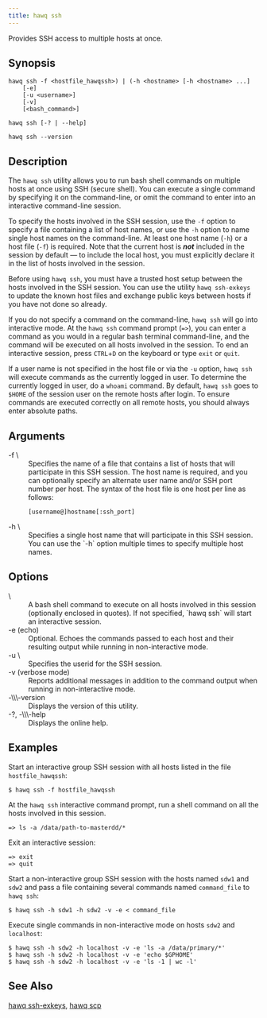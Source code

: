 ```yaml
---
title: hawq ssh
---
```


<!--
Licensed to the Apache Software Foundation (ASF) under one
or more contributor license agreements.  See the NOTICE file
distributed with this work for additional information
regarding copyright ownership.  The ASF licenses this file
to you under the Apache License, Version 2.0 (the
"License"); you may not use this file except in compliance
with the License.  You may obtain a copy of the License at

  http://www.apache.org/licenses/LICENSE-2.0

Unless required by applicable law or agreed to in writing,
software distributed under the License is distributed on an
"AS IS" BASIS, WITHOUT WARRANTIES OR CONDITIONS OF ANY
KIND, either express or implied.  See the License for the
specific language governing permissions and limitations
under the License.
-->

Provides SSH access to multiple hosts at once.

## Synopsis<a id="topic1__section2"></a>

``` pre
hawq ssh -f <hostfile_hawqssh>) | (-h <hostname> [-h <hostname> ...]
    [-e]
    [-u <username>]
    [-v]
    [<bash_command>]

hawq ssh [-? | --help]

hawq ssh --version
```

## Description<a id="topic1__section3"></a>

The `hawq ssh` utility allows you to run bash shell commands on multiple hosts at once using SSH (secure shell). You can execute a single command by specifying it on the command-line, or omit the command to enter into an interactive command-line session.

To specify the hosts involved in the SSH session, use the `-f` option to specify a file containing a list of host names, or use the `-h` option to name single host names on the command-line. At least one host name (`-h`) or a host file (`-f`) is required. Note that the current host is ***not*** included in the session by default — to include the local host, you must explicitly declare it in the list of hosts involved in the session.

Before using `hawq ssh`, you must have a trusted host setup between the hosts involved in the SSH session. You can use the utility `hawq ssh-exkeys` to update the known host files and exchange public keys between hosts if you have not done so already.

If you do not specify a command on the command-line, `hawq ssh` will go into interactive mode. At the `hawq ssh` command prompt (`=>`), you can enter a command as you would in a regular bash terminal command-line, and the command will be executed on all hosts involved in the session. To end an interactive session, press `CTRL`+`D` on the keyboard or type `exit` or `quit`.

If a user name is not specified in the host file or via the `-u` option, `hawq ssh` will execute commands as the currently logged in user. To determine the currently logged in user, do a `whoami` command. By default, `hawq ssh` goes to `$HOME` of the session user on the remote hosts after login. To ensure commands are executed correctly on all remote hosts, you should always enter absolute paths.

## Arguments<a id="args"></a>
<dt>-f \<hostfile\_hawqssh\>  </dt>
<dd>Specifies the name of a file that contains a list of hosts that will participate in this SSH session. The host name is required, and you can optionally specify an alternate user name and/or SSH port number per host. The syntax of the host file is one host per line as follows:

``` pre
[username@]hostname[:ssh_port]
```
</dd>

<dt>-h \<hostname\>  </dt>
<dd>Specifies a single host name that will participate in this SSH session. You can use the `-h` option multiple times to specify multiple host names.</dd>


## Options<a id="topic1__section4"></a>

<dt>\<bash\_command\>   </dt>
<dd>A bash shell command to execute on all hosts involved in this session (optionally enclosed in quotes). If not specified, `hawq ssh` will start an interactive session.</dd>

<dt>-e (echo)  </dt>
<dd>Optional. Echoes the commands passed to each host and their resulting output while running in non-interactive mode.</dd>

<dt>-u \<username\>  </dt>
<dd>Specifies the userid for the SSH session.</dd>

<dt>-v (verbose mode)  </dt>
<dd>Reports additional messages in addition to the command output when running in non-interactive mode.</dd>

<dt>-\\\-version  </dt>
<dd>Displays the version of this utility.</dd>

<dt>-?, -\\\-help </dt>
<dd>Displays the online help.</dd>

## Examples<a id="topic1__section5"></a>

Start an interactive group SSH session with all hosts listed in the file `hostfile_hawqssh`:

``` shell
$ hawq ssh -f hostfile_hawqssh
```

At the `hawq ssh` interactive command prompt, run a shell command on all the hosts involved in this session.

``` pre
=> ls -a /data/path-to-masterdd/*
```

Exit an interactive session:

``` pre
=> exit
=> quit
```

Start a non-interactive group SSH session with the hosts named `sdw1` and `sdw2` and pass a file containing several commands named `command_file` to `hawq ssh`:

``` shell
$ hawq ssh -h sdw1 -h sdw2 -v -e < command_file
```

Execute single commands in non-interactive mode on hosts `sdw2` and `localhost`:

``` shell
$ hawq ssh -h sdw2 -h localhost -v -e 'ls -a /data/primary/*'
$ hawq ssh -h sdw2 -h localhost -v -e 'echo $GPHOME'
$ hawq ssh -h sdw2 -h localhost -v -e 'ls -1 | wc -l'
```

## See Also

[hawq ssh-exkeys](hawqssh-exkeys.html#topic1), [hawq scp](hawqscp.html#topic1)


